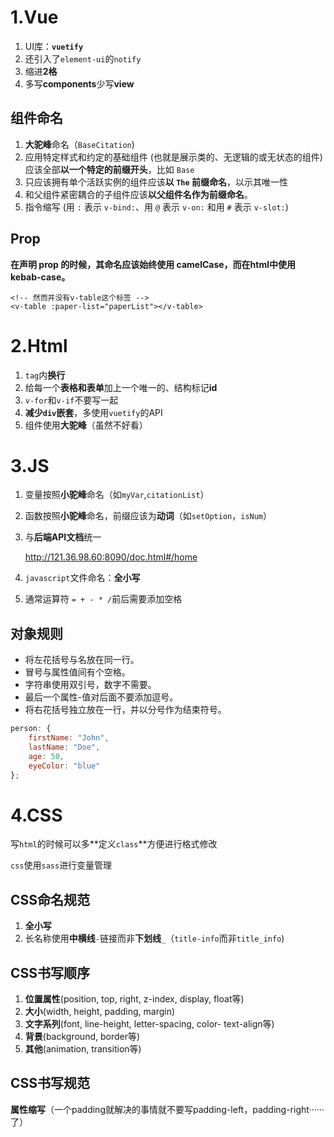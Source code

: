 # 1.Vue

1. UI库：**`vuetify`**
2. 还引入了`element-ui`的`notify`
3. 缩进**2格**
4. 多写**components**少写**view**

## 组件命名

1. **大驼峰**命名（`BaseCitation`)
2. 应用特定样式和约定的基础组件 (也就是展示类的、无逻辑的或无状态的组件) 应该全部**以一个特定的前缀开头**，比如 `Base`
3. 只应该拥有单个活跃实例的组件应该**以 `The` 前缀命名**，以示其唯一性
4. 和父组件紧密耦合的子组件应该**以父组件名作为前缀命名**。
5. 指令缩写 (用 `:` 表示 `v-bind:`、用 `@` 表示 `v-on:` 和用 `#` 表示 `v-slot:`) 

## Prop

**在声明 prop 的时候，其命名应该始终使用 camelCase，而在html中使用 kebab-case。**

```vue
<!-- 然而并没有v-table这个标签 -->
<v-table :paper-list="paperList"></v-table>
```

# 2.Html

1. `tag`内**换行**
2. 给每一个**表格和表单**加上一个唯一的、结构标记**id**
3. `v-for`和`v-if`不要写一起
4. **减少`div`嵌套**，多使用`vuetify`的API
5. 组件使用**大驼峰**（虽然不好看）

# 3.JS

1. 变量按照**小驼峰**命名（如`myVar`,`citationList`）

2. 函数按照**小驼峰**命名，前缀应该为**动词**（如`setOption`，`isNum`）

3. 与**后端API文档**统一

   http://121.36.98.60:8090/doc.html#/home

4. `javascript`文件命名：**全小写**

5. 通常运算符 ` = + - * / `前后需要添加空格

## 对象规则

- 将左花括号与名放在同一行。
- 冒号与属性值间有个空格。
- 字符串使用双引号，数字不需要。
- 最后一个属性-值对后面不要添加逗号。
- 将右花括号独立放在一行，并以分号作为结束符号。

```javascript
person: {
    firstName: "John",
    lastName: "Doe",
    age: 50,
    eyeColor: "blue"
};
```



# 4.CSS

写`html`的时候可以多**定义`class`**方便进行格式修改

`css`使用`sass`进行变量管理

## CSS**命名规范**

1. **全小写**
2. 长名称使用**中横线**`-`链接而非**下划线**`_`（`title-info`而非`title_info`)

## CSS书写顺序

1. **位置属性**(position, top, right, z-index, display, float等)
2. **大小**(width, height, padding, margin)
3. **文字系列**(font, line-height, letter-spacing, color- text-align等)
4. **背景**(background, border等)
5. **其他**(animation, transition等)

## CSS**书写规范**

**属性缩写**（一个padding就解决的事情就不要写padding-left，padding-right······了）

